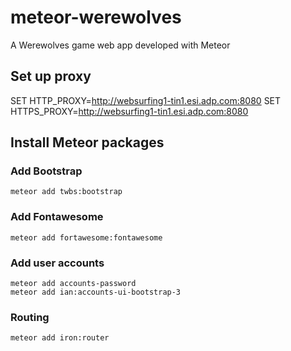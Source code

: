 # meteor-werewolves
A Werewolves game web app developed with Meteor

## Set up proxy
SET HTTP_PROXY=http://websurfing1-tin1.esi.adp.com:8080
SET HTTPS_PROXY=http://websurfing1-tin1.esi.adp.com:8080

## Install Meteor packages
### Add Bootstrap
```
meteor add twbs:bootstrap
```

### Add Fontawesome
```
meteor add fortawesome:fontawesome
``` 

### Add user accounts
```
meteor add accounts-password
meteor add ian:accounts-ui-bootstrap-3
```

### Routing 
```
meteor add iron:router
```

